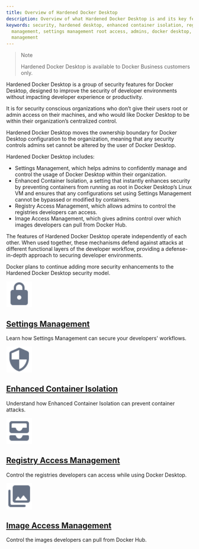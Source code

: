 ```yaml
---
title: Overview of Hardened Docker Desktop
description: Overview of what Hardened Docker Desktop is and its key features
keywords: security, hardened desktop, enhanced container isolation, registry access
  management, settings management root access, admins, docker desktop, image access
  management
---
```


>Note
>
>Hardened Docker Desktop is available to Docker Business customers only.

Hardened Docker Desktop is a group of security features for Docker Desktop, designed to improve the security of developer environments without impacting developer experience or productivity.

It is for security conscious organizations who don’t give their users root or admin access on their machines, and who would like Docker Desktop to be within their organization’s centralized control.

Hardened Docker Desktop moves the ownership boundary for Docker Desktop configuration to the organization, meaning that any security controls admins set cannot be altered by the user of Docker Desktop.

Hardened Docker Desktop includes:
- Settings Management, which helps admins to confidently manage and control the usage of Docker Desktop within their organization.
- Enhanced Container Isolation, a setting that instantly enhances security by preventing containers from running as root in Docker Desktop’s Linux VM and ensures that any configurations set using Settings Management cannot be bypassed or modified by containers.
- Registry Access Management, which allows admins to control the registries developers can access.
- Image Access Management, which gives admins control over which images developers can pull from Docker Hub.

The features of Hardened Docker Desktop operate independently of each other. When used together, these mechanisms defend against attacks at different functional layers of the developer workflow, providing a defense-in-depth approach to securing developer environments.

Docker plans to continue adding more security enhancements to the Hardened Docker Desktop security model.

 <div class="component-container">
    <!--start row-->
    <div class="row">
      <div class="col-xs-12 col-sm-12 col-md-12 col-lg-6 block">
        <div class="component">
            <div class="component-icon">
                 <a href="/desktop/hardened-desktop/settings-management/"><img src="/assets/images/lock.svg" alt="Hardened Docker Desktop" width="70" height="70"></a>
            </div>
                <h2 id="hardened-desktop"><a href="/desktop/hardened-desktop/settings-management/">Settings Management </a></h2>
                <p>Learn how Settings Management can secure your developers' workflows.</p>
         </div>
     </div>
     <div class="col-xs-12 col-sm-12 col-md-12 col-lg-6 block">
        <div class="component">
            <div class="component-icon">
                <a href="/desktop/hardened-desktop/enhanced-container-isolation"><img src="/assets/images/secure.svg" alt="Release notes" width="70" height="70"></a>
            </div>
                <h2 id="hardened-desktop"><a href="/desktop/hardened-desktop/enhanced-container-isolation">Enhanced Container Isolation</a></h2>
                <p>Understand how Enhanced Container Isolation can prevent container attacks. </p>
        </div>
    </div>
    </div>
</div>
<div class="component-container">
    <!--start row-->
    <div class="col-xs-12 col-sm-12 col-md-12 col-lg-6 block">
        <div class="component">
            <div class="component-icon">
                 <a href="/desktop/hardened-desktop/registry-access-management/"><img src="/assets/images/registry.svg" alt="Hardened Docker Desktop" width="70" height="70"></a>
            </div>
                <h2 id="hardened-desktop"><a href="/desktop/hardened-desktop/registry-access-management/">Registry Access Management</a></h2>
                <p>Control the registries developers can access while using Docker Desktop.</p>
         </div>
     </div>
     <div class="col-xs-12 col-sm-12 col-md-12 col-lg-6 block">
        <div class="component">
            <div class="component-icon">
                 <a href="/docker-hub/image-access-management/"><img src="/assets/images/image-access.svg" alt="Hardened Docker Desktop" width="70" height="70"></a>
            </div>
                <h2 id="hardened-desktop"><a href="/docker-hub/image-access-management/">Image Access Management</a></h2>
                <p>Control the images developers can pull from Docker Hub.</p>
         </div>
     </div>
</div>